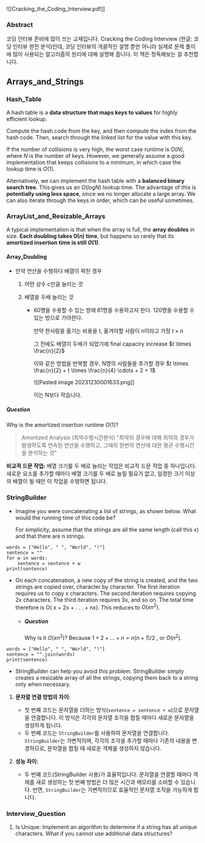 ![[Cracking_the_Coding_Interview.pdf]]
### Abstract
코딩 인터뷰 준비에 많이 쓰는 교재입니다. 
Cracking the Coding Interview (한글: 코딩 인터뷰 완전 분석)인데, 코딩 인터뷰의 개괄적인 설명 뿐만 아니라 실제로 문제 풀이에 많이 사용되는 알고리즘의 원리에 대해 설명해 줍니다. 
이 책은 정독해보는 걸 추천합니다.

## Arrays_and_Strings
### Hash_Table
A hash table is a **data structure that maps keys to values** for highly efficient lookup.

Compute the hash code from the key, and then compute the index from the hash code.
Then, search through the linked list for the value with this key.

If the number of collisions is very high, the worst case runtime is $O(N)$, where $N$ is the number of keys. However, we generally assume a good implementation that keeps collisions to a minimum, in which case the lookup time is $O(1)$.

Alternatively, we can implement the hash table with a **balanced binary search tree**. This gives us an $O( log N)$ lookup time. The advantage of this is **potentially using less space**, since we no longer allocate a large array. We can also iterate through the keys in order, which can be useful sometimes. 
### ArrayList_and_Resizable_Arrays
A typical implementation is that when the array is full, the **array doubles** in size. **Each doubling takes $0(n)$ time**, but happens so rarely that its **amortized insertion time is still $O(1)$**. 
#### Array_Doubling
- 만약 연산을 수행하다 배열이 꽉찬 경우
	1. 어떤 상수 c만큼 늘리는 것
	
	2. 배열을 두배 늘리는 것
		- 60명을 수용할 수 있는 방에 61명을 수용하고자 한다.
			120명을 수용할 수 있는 방으로 가야한다.
			
			만약 한사람을 옮기는 비용을 t, 옮겨야할 사람이 n이라고 가정
			$t \times n$
			
			그 전에도 배열이 두배가 되었기에
			final capaciry increase
			 $t \times \frac{n}{2}$
			 
			 이와 같은 방법을 반복할 경우, N명의 사람들을 추가할 경우
			 $t \times \frac{n}{2} + t \times \frac{n}{4} \cdots + 2 + 1$
			
			![[Pasted image 20231230001633.png]]
			
			이는 N보다 작습니다.
##### Question
Why is the amortized insertion runtime $O(1)$? 

> Amortized Analysis (최악수행시간분석)
> "최악의 경우에 대해 최악의 경우가 발생하도록 연속된 연산을 수행하고,
> 그때의 한번의 연산에 대한 평균 수행시간을 분석하는 것"

**비교적 드문 작업:** 배열 크기를 두 배로 늘리는 작업은 비교적 드문 작업 중 하나입니다. 새로운 요소를 추가할 때마다 배열 크기를 두 배로 늘릴 필요가 없고, 일정한 크기 이상의 배열이 될 때만 이 작업을 수행하면 됩니다.
### StringBuilder
- Imagine you were concatenating a list of strings, as shown below. What would the running time of this code be? 
	  
	 For simplicity, assume that the strings are all the same length (call this x) and that there are n strings. 
	 
```run-python
words = ["Hello", " ", "World", "!"]
sentence = ""
for w in words:
    sentence = sentence + w
print(sentence)
```
- On each concatenation, a new copy of the string is created, and the two strings are copied over, character by character. 
	The first iteration requires us to copy x characters. The second iteration requires copying 2x characters. The third iteration requires 3x, and so on. The total time therefore is O( x + 2x + . . . + nx). This reduces to $O(xn^2)$. 
	
	- ##### Question
		Why is it $O(xn^2)$?
		Because $1 + 2 + ... + n = n(n+1)/2$ , or $O(n^2)$. 
		
	
```run-python
words = ["Hello", " ", "World", "!"]
sentence = "".join(words)
print(sentence)
```
- StringBuilder can help you avoid this problem. 
	StringBuilder simply creates a resizable array of all the strings, copying them back to a string only when necessary. 
	
1. **문자열 연결 방법의 차이:**
    
    - 첫 번째 코드는 문자열을 더하는 방식(`sentence = sentence + w`)으로 문자열을 연결합니다. 이 방식은 각각의 문자열 조각을 합칠 때마다 새로운 문자열을 생성하게 됩니다.
    - 두 번째 코드는 `StringBuilder`를 사용하여 문자열을 연결합니다. `StringBuilder`는 가변적이며, 각각의 조각을 추가할 때마다 기존의 내용을 변경하므로, 문자열을 합칠 때 새로운 객체를 생성하지 않습니다.
2. **성능 차이:**
    
    - 두 번째 코드(StringBuilder 사용)가 효율적입니다. 문자열을 연결할 때마다 객체를 새로 생성하는 첫 번째 방법은 더 많은 시간과 메모리를 소비할 수 있습니다. 반면, `StringBuilder`는 가변적이므로 효율적인 문자열 조작을 가능하게 합니다.

### Interview_Question
1. Is Unique: Implement an algorithm to determine if a string has all unique characters. What if you cannot use additional data structures? 